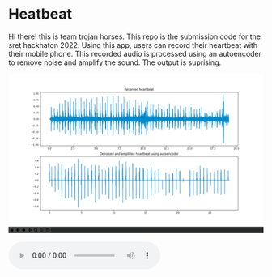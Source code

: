 # Heatbeat
Hi there! this is team trojan horses. This repo is the submission code for the sret hackhaton 2022. Using this app, users can record their heartbeat with their mobile phone. This recorded audio is processed using an autoencoder to remove noise and amplify the sound. The output is suprising. 

<p align="center">
  <img src="AI/results/Screenshot 2022-04-12 at 1.15.25 AM.png" title="Input and output of the model">
</p>

<audio controls>
  <source src="AI/results/My_heartbeat.wav" type="audio/WAV">
</audio>
